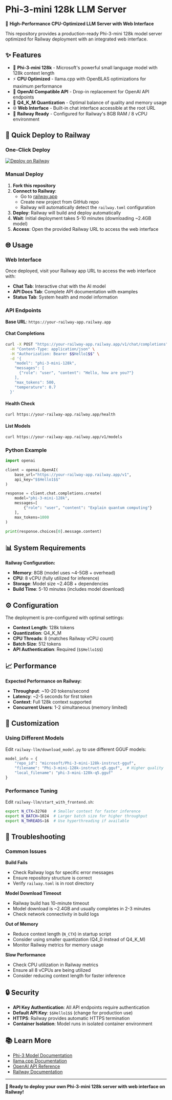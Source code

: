 # Phi-3-mini 128k LLM Server

🤖 **High-Performance CPU-Optimized LLM Server with Web Interface**

This repository provides a production-ready Phi-3-mini 128k model server optimized for Railway deployment with an integrated web interface.

## ✨ Features

- 🧠 **Phi-3-mini 128k** - Microsoft's powerful small language model with 128k context length
- ⚡ **CPU Optimized** - llama.cpp with OpenBLAS optimizations for maximum performance
- 🔗 **OpenAI Compatible API** - Drop-in replacement for OpenAI API endpoints
- 🎯 **Q4_K_M Quantization** - Optimal balance of quality and memory usage
- 🌐 **Web Interface** - Built-in chat interface accessible at the root URL
- 🚀 **Railway Ready** - Configured for Railway's 8GB RAM / 8 vCPU environment

## 🚀 Quick Deploy to Railway

### One-Click Deploy
[![Deploy on Railway](https://railway.app/button.svg)](https://railway.app/new/template/phi3-mini)

### Manual Deploy

1. **Fork this repository**
2. **Connect to Railway**:
   - Go to [railway.app](https://railway.app)
   - Create new project from GitHub repo
   - Railway will automatically detect the `railway.toml` configuration
3. **Deploy**: Railway will build and deploy automatically
4. **Wait**: Initial deployment takes 5-10 minutes (downloading ~2.4GB model)
5. **Access**: Open the provided Railway URL to access the web interface

## 🌐 Usage

### Web Interface
Once deployed, visit your Railway app URL to access the web interface with:
- **Chat Tab**: Interactive chat with the AI model
- **API Docs Tab**: Complete API documentation with examples
- **Status Tab**: System health and model information

### API Endpoints

**Base URL**: `https://your-railway-app.railway.app`

#### Chat Completions
```bash
curl -X POST "https://your-railway-app.railway.app/v1/chat/completions" \
  -H "Content-Type: application/json" \
  -H "Authorization: Bearer $$Hello1$$" \
  -d '{
    "model": "phi-3-mini-128k",
    "messages": [
      {"role": "user", "content": "Hello, how are you?"}
    ],
    "max_tokens": 500,
    "temperature": 0.7
  }'
```

#### Health Check
```bash
curl https://your-railway-app.railway.app/health
```

#### List Models
```bash
curl https://your-railway-app.railway.app/v1/models
```

### Python Example
```python
import openai

client = openai.OpenAI(
    base_url="https://your-railway-app.railway.app/v1",
    api_key="$$Hello1$$"
)

response = client.chat.completions.create(
    model="phi-3-mini-128k",
    messages=[
        {"role": "user", "content": "Explain quantum computing"}
    ],
    max_tokens=1000
)

print(response.choices[0].message.content)
```

## 📊 System Requirements

**Railway Configuration:**
- **Memory**: 8GB (model uses ~4-5GB + overhead)
- **CPU**: 8 vCPU (fully utilized for inference)
- **Storage**: Model size ~2.4GB + dependencies
- **Build Time**: 5-10 minutes (includes model download)

## ⚙️ Configuration

The deployment is pre-configured with optimal settings:

- **Context Length**: 128k tokens
- **Quantization**: Q4_K_M
- **CPU Threads**: 8 (matches Railway vCPU count)
- **Batch Size**: 512 tokens
- **API Authentication**: Required (`$$Hello1$$`)

## 📈 Performance

**Expected Performance on Railway:**
- **Throughput**: ~10-20 tokens/second
- **Latency**: ~2-5 seconds for first token
- **Context**: Full 128k context supported
- **Concurrent Users**: 1-2 simultaneous (memory limited)

## 🔧 Customization

### Using Different Models
Edit `railway-llm/download_model.py` to use different GGUF models:

```python
model_info = {
    "repo_id": "microsoft/Phi-3-mini-128k-instruct-gguf",
    "filename": "Phi-3-mini-128k-instruct-q5.gguf",  # Higher quality
    "local_filename": "phi-3-mini-128k-q5.gguf"
}
```

### Performance Tuning
Edit `railway-llm/start_with_frontend.sh`:

```bash
export N_CTX=32768   # Smaller context for faster inference
export N_BATCH=1024  # Larger batch size for higher throughput
export N_THREADS=16  # Use hyperthreading if available
```

## 🚨 Troubleshooting

### Common Issues

**Build Fails**
- Check Railway logs for specific error messages
- Ensure repository structure is correct
- Verify `railway.toml` is in root directory

**Model Download Timeout**
- Railway build has 10-minute timeout
- Model download is ~2.4GB and usually completes in 2-3 minutes
- Check network connectivity in build logs

**Out of Memory**
- Reduce context length (`N_CTX`) in startup script
- Consider using smaller quantization (Q4_0 instead of Q4_K_M)
- Monitor Railway metrics for memory usage

**Slow Performance**
- Check CPU utilization in Railway metrics
- Ensure all 8 vCPUs are being utilized
- Consider reducing context length for faster inference

## 🔒 Security

- **API Key Authentication**: All API endpoints require authentication
- **Default API Key**: `$$Hello1$$` (change for production use)
- **HTTPS**: Railway provides automatic HTTPS termination
- **Container Isolation**: Model runs in isolated container environment

## 📚 Learn More

- [Phi-3 Model Documentation](https://huggingface.co/microsoft/Phi-3-mini-128k-instruct)
- [llama.cpp Documentation](https://github.com/ggerganov/llama.cpp)
- [OpenAI API Reference](https://platform.openai.com/docs/api-reference)
- [Railway Documentation](https://docs.railway.app/)

---

**🚀 Ready to deploy your own Phi-3-mini 128k server with web interface on Railway!**
